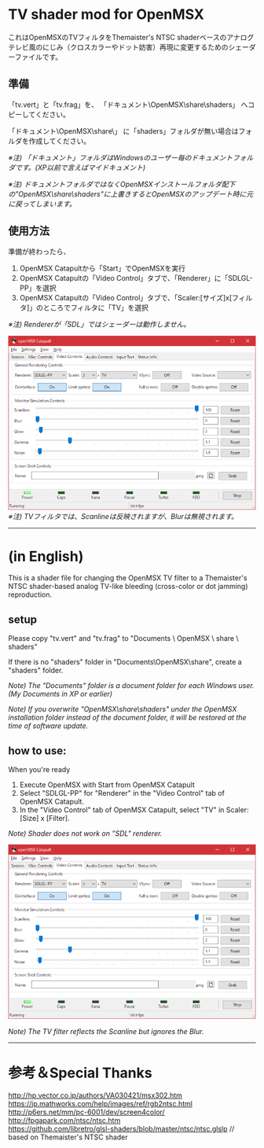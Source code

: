 # TV shader mod for OpenMSX

これはOpenMSXのTVフィルタをThemaister's NTSC shaderベースのアナログテレビ風のにじみ（クロスカラーやドット妨害）再現に変更するためのシェーダーファイルです。

## 準備 

「tv.vert」と「tv.frag」を、
「ドキュメント\OpenMSX\share\shaders」
へコピーしてください。

「ドキュメント\OpenMSX\share\」
に「shaders」フォルダが無い場合はフォルダを作成してください。

*※注) 「ドキュメント」フォルダはWindowsのユーザー毎のドキュメントフォルダです。(XP以前で言えばマイドキュメント)*

*※注) ドキュメントフォルダではなくOpenMSXインストールフォルダ配下の"OpenMSX\share\shaders"に上書きするとOpenMSXのアップデート時に元に戻ってしまいます。*

## 使用方法
準備が終わったら、

1. OpenMSX Catapultから「Start」でOpenMSXを実行
2. OpenMSX Catapultの「Video Control」タブで、「Renderer」に「SDLGL-PP」を選択
3. OpenMSX Catapultの「Video Control」タブで、「Scaler:[サイズ]x[フィルタ]」のところでフィルタに「TV」を選択

*※注) Rendererが「SDL」ではシェーダーは動作しません。*

![screenshot of video control](./screenshot_video_control.png)
*※注) TVフィルタでは、Scanlineは反映されますが、Blurは無視されます。*

-----------------------------------------------
# (in English)

This is a shader file for changing the OpenMSX TV filter to a Themaister's NTSC shader-based analog TV-like bleeding (cross-color or dot jamming) reproduction.

## setup
Please copy "tv.vert" and "tv.frag" to
"Documents \ OpenMSX \ share \ shaders"

If there is no "shaders" folder in "Documents\OpenMSX\share\", create a "shaders" folder.

*Note) The "Documents" folder is a document folder for each Windows user. (My Documents in XP or earlier)*

*Note) If you overwrite "OpenMSX\share\shaders" under the OpenMSX installation folder instead of the document folder, it will be restored at the time of software update.*

## how to use:
When you're ready

1. Execute OpenMSX with Start from OpenMSX Catapult
2. Select "SDLGL-PP" for "Renderer" in the "Video Control" tab of OpenMSX Catapult.
3. In the "Video Control" tab of OpenMSX Catapult, select "TV" in Scaler: [Size] x [Filter].

*Note) Shader does not work on ”SDL" renderer.*

![screenshot of video control](./screenshot_video_control.png)

*Note) The TV filter reflects the Scanline but ignores the Blur.*

-----------------------------------------------

# 参考＆Special Thanks

http://hp.vector.co.jp/authors/VA030421/msx302.htm  
https://jp.mathworks.com/help/images/ref/rgb2ntsc.html  
http://p6ers.net/mm/pc-6001/dev/screen4color/  
http://fpgapark.com/ntsc/ntsc.htm  
https://github.com/libretro/glsl-shaders/blob/master/ntsc/ntsc.glslp 
// based on Themaister's NTSC shader


